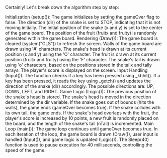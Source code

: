 Certainly! Let's break down the algorithm step by step:

Initialization (setup()):
The game initializes by setting the gameOver flag to false.
The direction (dir) of the snake is set to STOP, indicating that it is not moving initially.
The initial position of the snake (x and y) is set to the center of the game board.
The position of the fruit (fruitx and fruity) is randomly generated within the game board.
Rendering (Draw()):
The game board is cleared (system("CLS")) to refresh the screen.
Walls of the game board are drawn using '#' characters.
The snake's head is drawn at its current position (x and y) using the 'O' character.
The fruit is drawn at its current position (fruitx and fruity) using the 'F' character.
The snake's tail is drawn using 'o' characters, based on the positions stored in the tailx and taily arrays.
The player's score is displayed on the screen.
Input Handling (Input()):
The function checks if a key has been pressed using _kbhit().
If a key has been pressed, it reads the key using _getch() and updates the direction of the snake (dir) accordingly.
The possible directions are: UP, DOWN, LEFT, and RIGHT.
Game Logic (Logic()):
The previous position of the snake's head is stored.
The snake's head is moved in the direction determined by the dir variable.
If the snake goes out of bounds (hits the walls), the game ends (gameOver becomes true).
If the snake collides with its own tail, the game ends.
If the snake's head overlaps with the fruit, the player's score is increased by 10 points, a new fruit is randomly placed on the board, and the length of the snake's tail (nTail) is incremented.
Main Loop (main()):
The game loop continues until gameOver becomes true.
In each iteration of the loop, the game board is drawn (Draw()), user input is handled (Input()), and game logic is updated (Logic()).
The Sleep(40) function is used to pause execution for 40 milliseconds, controlling the speed of the game.
